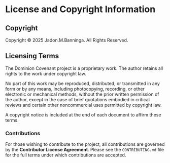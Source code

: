 # License and Copyright Information

## Copyright

Copyright © 2025 Jadon.M.Banninga. All Rights Reserved.

## Licensing Terms

The Dominion Covenant project is a proprietary work. The author retains all rights to the work under copyright law.

No part of this work may be reproduced, distributed, or transmitted in any form or by any means, including photocopying, recording, or other electronic or mechanical methods, without the prior written permission of the author, except in the case of brief quotations embodied in critical reviews and certain other noncommercial uses permitted by copyright law.

A copyright notice is included at the end of each document to affirm these terms.

### Contributions

For those wishing to contribute to the project, all contributions are governed by the **Contributor License Agreement**. Please see the `CONTRIBUTING.md` file for the full terms under which contributions are accepted.